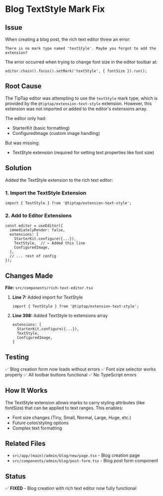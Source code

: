 # Blog TextStyle Mark Fix

## Issue
When creating a blog post, the rich text editor threw an error:
```
There is no mark type named 'textStyle'. Maybe you forgot to add the extension?
```

The error occurred when trying to change font size in the editor toolbar at:
```
editor.chain().focus().setMark('textStyle', { fontSize }).run();
```

## Root Cause
The TipTap editor was attempting to use the `textStyle` mark type, which is provided by the `@tiptap/extension-text-style` extension. However, this extension was not imported or added to the editor's extensions array.

The editor only had:
- StarterKit (basic formatting)
- ConfiguredImage (custom image handling)

But was missing:
- TextStyle extension (required for setting text properties like font size)

## Solution
Added the TextStyle extension to the rich text editor:

### 1. Import the TextStyle Extension
```tsx
import { TextStyle } from '@tiptap/extension-text-style';
```

### 2. Add to Editor Extensions
```tsx
const editor = useEditor({
  immediatelyRender: false,
  extensions: [
    StarterKit.configure({...}),
    TextStyle,  // ← Added this line
    ConfiguredImage,
  ],
  // ... rest of config
});
```

## Changes Made
**File:** `src/components/rich-text-editor.tsx`

1. **Line 7:** Added import for TextStyle
   ```tsx
   import { TextStyle } from '@tiptap/extension-text-style';
   ```

2. **Line 398:** Added TextStyle to extensions array
   ```tsx
   extensions: [
     StarterKit.configure({...}),
     TextStyle,
     ConfiguredImage,
   ]
   ```

## Testing
✅ Blog creation form now loads without errors
✅ Font size selector works properly
✅ All toolbar buttons functional
✅ No TypeScript errors

## How It Works
The TextStyle extension allows marks to carry styling attributes (like fontSize) that can be applied to text ranges. This enables:
- Font size changes (Tiny, Small, Normal, Large, Huge, etc.)
- Future color/styling options
- Complex text formatting

## Related Files
- `src/app/(main)/admin/blog/new/page.tsx` - Blog creation page
- `src/components/admin/blog/post-form.tsx` - Blog post form component

## Status
✅ **FIXED** - Blog creation with rich text editor now fully functional

